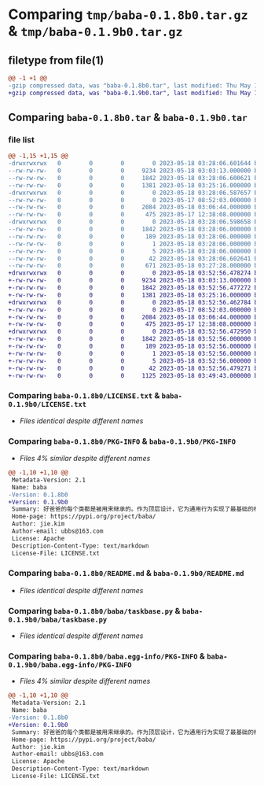 # Comparing `tmp/baba-0.1.8b0.tar.gz` & `tmp/baba-0.1.9b0.tar.gz`

## filetype from file(1)

```diff
@@ -1 +1 @@
-gzip compressed data, was "baba-0.1.8b0.tar", last modified: Thu May 18 03:28:06 2023, max compression
+gzip compressed data, was "baba-0.1.9b0.tar", last modified: Thu May 18 03:52:56 2023, max compression
```

## Comparing `baba-0.1.8b0.tar` & `baba-0.1.9b0.tar`

### file list

```diff
@@ -1,15 +1,15 @@
-drwxrwxrwx   0        0        0        0 2023-05-18 03:28:06.601644 baba-0.1.8b0/
--rw-rw-rw-   0        0        0     9234 2023-05-18 03:03:13.000000 baba-0.1.8b0/LICENSE.txt
--rw-rw-rw-   0        0        0     1842 2023-05-18 03:28:06.600621 baba-0.1.8b0/PKG-INFO
--rw-rw-rw-   0        0        0     1381 2023-05-18 03:25:16.000000 baba-0.1.8b0/README.md
-drwxrwxrwx   0        0        0        0 2023-05-18 03:28:06.587657 baba-0.1.8b0/baba/
--rw-rw-rw-   0        0        0        0 2023-05-17 08:52:03.000000 baba-0.1.8b0/baba/__init__.py
--rw-rw-rw-   0        0        0     2084 2023-05-18 03:06:44.000000 baba-0.1.8b0/baba/taskbase.py
--rw-rw-rw-   0        0        0      475 2023-05-17 12:38:08.000000 baba-0.1.8b0/baba/test.py
-drwxrwxrwx   0        0        0        0 2023-05-18 03:28:06.598658 baba-0.1.8b0/baba.egg-info/
--rw-rw-rw-   0        0        0     1842 2023-05-18 03:28:06.000000 baba-0.1.8b0/baba.egg-info/PKG-INFO
--rw-rw-rw-   0        0        0      189 2023-05-18 03:28:06.000000 baba-0.1.8b0/baba.egg-info/SOURCES.txt
--rw-rw-rw-   0        0        0        1 2023-05-18 03:28:06.000000 baba-0.1.8b0/baba.egg-info/dependency_links.txt
--rw-rw-rw-   0        0        0        5 2023-05-18 03:28:06.000000 baba-0.1.8b0/baba.egg-info/top_level.txt
--rw-rw-rw-   0        0        0       42 2023-05-18 03:28:06.602641 baba-0.1.8b0/setup.cfg
--rw-rw-rw-   0        0        0      671 2023-05-18 03:27:28.000000 baba-0.1.8b0/setup.py
+drwxrwxrwx   0        0        0        0 2023-05-18 03:52:56.478274 baba-0.1.9b0/
+-rw-rw-rw-   0        0        0     9234 2023-05-18 03:03:13.000000 baba-0.1.9b0/LICENSE.txt
+-rw-rw-rw-   0        0        0     1842 2023-05-18 03:52:56.477272 baba-0.1.9b0/PKG-INFO
+-rw-rw-rw-   0        0        0     1381 2023-05-18 03:25:16.000000 baba-0.1.9b0/README.md
+drwxrwxrwx   0        0        0        0 2023-05-18 03:52:56.462784 baba-0.1.9b0/baba/
+-rw-rw-rw-   0        0        0        0 2023-05-17 08:52:03.000000 baba-0.1.9b0/baba/__init__.py
+-rw-rw-rw-   0        0        0     2084 2023-05-18 03:06:44.000000 baba-0.1.9b0/baba/taskbase.py
+-rw-rw-rw-   0        0        0      475 2023-05-17 12:38:08.000000 baba-0.1.9b0/baba/test.py
+drwxrwxrwx   0        0        0        0 2023-05-18 03:52:56.472950 baba-0.1.9b0/baba.egg-info/
+-rw-rw-rw-   0        0        0     1842 2023-05-18 03:52:56.000000 baba-0.1.9b0/baba.egg-info/PKG-INFO
+-rw-rw-rw-   0        0        0      189 2023-05-18 03:52:56.000000 baba-0.1.9b0/baba.egg-info/SOURCES.txt
+-rw-rw-rw-   0        0        0        1 2023-05-18 03:52:56.000000 baba-0.1.9b0/baba.egg-info/dependency_links.txt
+-rw-rw-rw-   0        0        0        5 2023-05-18 03:52:56.000000 baba-0.1.9b0/baba.egg-info/top_level.txt
+-rw-rw-rw-   0        0        0       42 2023-05-18 03:52:56.479271 baba-0.1.9b0/setup.cfg
+-rw-rw-rw-   0        0        0     1125 2023-05-18 03:49:43.000000 baba-0.1.9b0/setup.py
```

### Comparing `baba-0.1.8b0/LICENSE.txt` & `baba-0.1.9b0/LICENSE.txt`

 * *Files identical despite different names*

### Comparing `baba-0.1.8b0/PKG-INFO` & `baba-0.1.9b0/PKG-INFO`

 * *Files 4% similar despite different names*

```diff
@@ -1,10 +1,10 @@
 Metadata-Version: 2.1
 Name: baba
-Version: 0.1.8b0
+Version: 0.1.9b0
 Summary: 好爸爸的每个类都是被用来继承的。作为顶层设计，它为通用行为实现了最基础的标准实践。比如自动埋点、权限控制、性能分析、任务流转、异常处理、单元测试等。
 Home-page: https://pypi.org/project/baba/
 Author: jie.kim
 Author-email: ubbs@163.com
 License: Apache
 Description-Content-Type: text/markdown
 License-File: LICENSE.txt
```

### Comparing `baba-0.1.8b0/README.md` & `baba-0.1.9b0/README.md`

 * *Files identical despite different names*

### Comparing `baba-0.1.8b0/baba/taskbase.py` & `baba-0.1.9b0/baba/taskbase.py`

 * *Files identical despite different names*

### Comparing `baba-0.1.8b0/baba.egg-info/PKG-INFO` & `baba-0.1.9b0/baba.egg-info/PKG-INFO`

 * *Files 4% similar despite different names*

```diff
@@ -1,10 +1,10 @@
 Metadata-Version: 2.1
 Name: baba
-Version: 0.1.8b0
+Version: 0.1.9b0
 Summary: 好爸爸的每个类都是被用来继承的。作为顶层设计，它为通用行为实现了最基础的标准实践。比如自动埋点、权限控制、性能分析、任务流转、异常处理、单元测试等。
 Home-page: https://pypi.org/project/baba/
 Author: jie.kim
 Author-email: ubbs@163.com
 License: Apache
 Description-Content-Type: text/markdown
 License-File: LICENSE.txt
```

